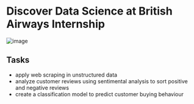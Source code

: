 # Discover Data Science at British Airways Internship
![image](https://user-images.githubusercontent.com/94855929/222997230-1698323a-ffbe-4bc0-b6f1-c31c64d16ed0.png)


## Tasks 

- apply web scraping in unstructured data
- analyze customer reviews using sentimental analysis to sort positive and negative reviews
- create a classification model to predict customer buying behaviour
